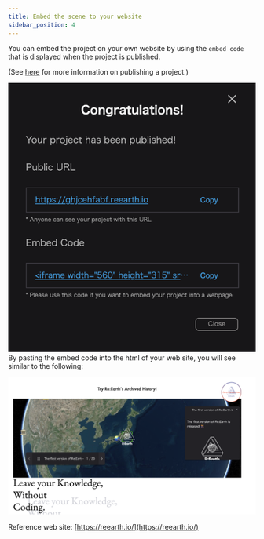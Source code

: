 ```yaml
---
title: Embed the scene to your website
sidebar_position: 4
---
```


You can embed the project on your own website by using the `embed code` that is displayed when the project is published.

(See [here](../publication/set-up-the-project-for-publiation) for more information on publishing a project.)


![](./img/4_001_en.png)
By pasting the embed code into the html of your web site, you will see similar to the following:

![](./img/4_002.png)

Reference web site: [https://reearth.io/](https://reearth.io/)